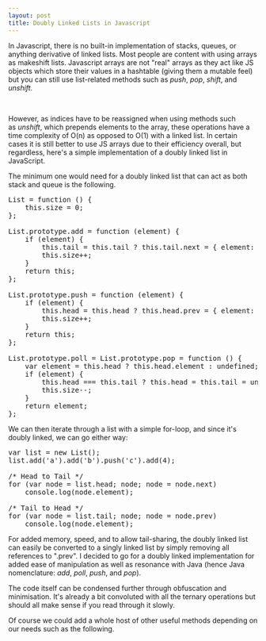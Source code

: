 ```yaml
---
layout: post
title: Doubly Linked Lists in Javascript
---
```


In Javascript, there is no built-in implementation of stacks, queues, or anything derivative of linked lists. Most people are content with using arrays as makeshift lists. Javascript arrays are not "real" arrays as they act like JS objects which store their values in a hashtable (giving them a mutable feel) but you can still use list-related methods such as <em>push</em>, <em>pop</em>, <em>shift</em>, and <em>unshift.</em>

&nbsp;

However, as indices have to be reassigned when using methods such as <em>unshift</em>, which prepends elements to the array, these operations have a time complexity of O(n) as opposed to O(1) with a linked list. In certain cases it is still better to use JS arrays due to their efficiency overall, but regardless, here's a simple implementation of a doubly linked list in JavaScript.

The minimum one would need for a doubly linked list that can act as both stack and queue is the following.
<pre class="prettyprint">List = function () {
	this.size = 0;
};

List.prototype.add = function (element) {
	if (element) {
		this.tail = this.tail ? this.tail.next = { element: element, prev: this.tail } : this.head = { element: element };
		this.size++;
	}
	return this;
};

List.prototype.push = function (element) {
	if (element) {
		this.head = this.head ? this.head.prev = { element: element, next: this.head } : this.tail = { element: element };
		this.size++;
	}
	return this;
};

List.prototype.poll = List.prototype.pop = function () {
	var element = this.head ? this.head.element : undefined;
	if (element) {
		this.head === this.tail ? this.head = this.tail = undefined : (this.head = this.head.next).prev = undefined;
		this.size--;
	}
	return element;
};</pre>
We can then iterate through a list with a simple for-loop, and since it's doubly linked, we can go either way:
<pre class="prettyprint">var list = new List();
list.add('a').add('b').push('c').add(4);

/* Head to Tail */
for (var node = list.head; node; node = node.next)
	console.log(node.element);

/* Tail to Head */
for (var node = list.tail; node; node = node.prev)
	console.log(node.element);</pre>
For added memory, speed, and to allow tail-sharing, the doubly linked list can easily be converted to a singly linked list by simply removing all references to ".prev". I decided to go for a doubly linked implementation for added ease of manipulation as well as resonance with Java (hence Java nomenclature: <em>add</em>, <em>poll</em>, <em>push</em>, and <em>pop</em>).

The code itself can be condensed further through obfuscation and minimisation. It's already a bit convoluted with all the ternary operations but should all make sense if you read through it slowly.

Of course we could add a whole host of other useful methods depending on our needs such as the following.

<pre class="prettyprint">

</pre>